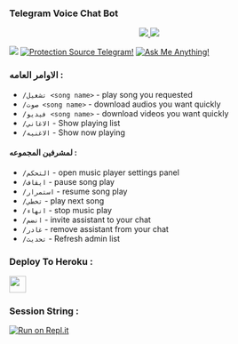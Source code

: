 ### Telegram Voice Chat Bot

<p align="center">
  <a href="https://github.com/iq0abs/ProxMusic/stargazers">
    <img src="https://img.shields.io/github/stars/iq0abs/ProxMusic?style=social">

  </a>
  
  <a href="https://github.com/iq0abs/ProxMusic/fork">
    <img src="https://img.shields.io/github/forks/iq0abs/ProxMusic?label=Fork&style=social">

  </a>  
</p>

<a href="https://telegram.dog/GroupMusicPlaybot"><img src="https://img.shields.io/badge/Telegram-Ch-blue.svg?logo=telegram"></a>
[![Protection Source Telegram!](https://badgen.net/badge/Protection%20Source/Telegram/blue?icon=github)](https://github.com/iq0abs/ProxMusic)
[![Ask Me Anything!](https://img.shields.io/badge/🤔%20Ask%20me-anything-1abc9c.svg)](https://telegram.dog/IQA_bot)

### الاوامر العامه :
- `/تشغيل <song name>` - play song you requested
- `/صوت <song name>` - download audios you want quickly
- `/فيديو <song name>` - download videos you want quickly
- `/الاغاني` - Show playing list
- `/الاغنيه` - Show now playing

#### لمشرفين المجموعه : 
- `/التحكم` - open music player settings panel
- `/ايقاف` - pause song play
- `/استمرار` - resume song play
- `/تخطي` - play next song
- `/انهاء` - stop music play
- `/انضم` - invite assistant to your chat
- `/غادر` - remove assistant from your chat
- `/تحديث` - Refresh admin list

### Deploy To Heroku : 

<p align="left">
  <a href="https://heroku.com/deploy?template=https://github.com/iq0abs/ProxMusic">
     <img height="30px" src="https://img.shields.io/badge/Deploy%20To%20Heroku-blueviolet?style=for-the-badge&logo=heroku">
  </a>

### Session String : 
[![Run on Repl.it](https://img.shields.io/badge/repl.it-generateString-yellowgreen)](https://replit.com/@iq0abs/generate-pyrogram-session-string#DevProx.py)

